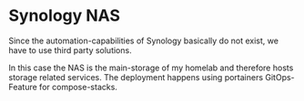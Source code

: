 # Synology NAS

Since the automation-capabilities of Synology basically do not exist, we have to use third party solutions.

In this case the NAS is the main-storage of my homelab and therefore hosts storage related services.
The deployment happens using portainers GitOps-Feature for compose-stacks.
